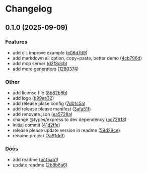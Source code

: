 # Changelog

## 0.1.0 (2025-09-09)


### Features

* add cli, improve example ([e06d7d9](https://github.com/hyprmcp/mcp-install-instructions-generator/commit/e06d7d974681fcadde2a98d1e14f705a495397b7))
* add markdown all option, copy+paste, better demo ([4cb796d](https://github.com/hyprmcp/mcp-install-instructions-generator/commit/4cb796d065c7ac6eb45af2303869c3fd45a82439))
* add mcp server ([d2f8dcb](https://github.com/hyprmcp/mcp-install-instructions-generator/commit/d2f8dcb07b0c69c0b88c635a4822692f0181bacf))
* add more generators ([1280374](https://github.com/hyprmcp/mcp-install-instructions-generator/commit/12803749d92efc8f0ce052490613c2972cf6b830))


### Other

* add license file ([8b82b6b](https://github.com/hyprmcp/mcp-install-instructions-generator/commit/8b82b6b3896bad92726f17619cd570951a337d5b))
* add logo ([b99aa32](https://github.com/hyprmcp/mcp-install-instructions-generator/commit/b99aa322d585c1da47500d61a1690504eafc1a52))
* add release plase config ([7d01c5a](https://github.com/hyprmcp/mcp-install-instructions-generator/commit/7d01c5ac5617b10de84d95618c9318803faa43fd))
* add release please manifest ([3afa51f](https://github.com/hyprmcp/mcp-install-instructions-generator/commit/3afa51ffef271341860152cefabbf9c50beb51f3))
* add renovate.json ([ea5728a](https://github.com/hyprmcp/mcp-install-instructions-generator/commit/ea5728a332ef34d193f5097b56b7e579d62d5f10))
* change @types/express to dev dependency ([ac72613](https://github.com/hyprmcp/mcp-install-instructions-generator/commit/ac72613f80fc4ac8957490281ade8c52de82fe72))
* initial commit ([41d2ffe](https://github.com/hyprmcp/mcp-install-instructions-generator/commit/41d2ffe4f81ceb0f5b48ce3976b538ea0f0209e3))
* release please update version in readme ([59d29ce](https://github.com/hyprmcp/mcp-install-instructions-generator/commit/59d29ce87c07947d4a2f6b57117523e4494dfcab))
* rename project ([7a91ddf](https://github.com/hyprmcp/mcp-install-instructions-generator/commit/7a91ddf52dc97997f3bd5a67f08db25f896c9d2e))


### Docs

* add readme ([bc15ab1](https://github.com/hyprmcp/mcp-install-instructions-generator/commit/bc15ab183fb80b7037db34b7b1f82ca50273b82e))
* update readme ([2b8b8a6](https://github.com/hyprmcp/mcp-install-instructions-generator/commit/2b8b8a6058d0505440dec66a9563a012b7124056))
